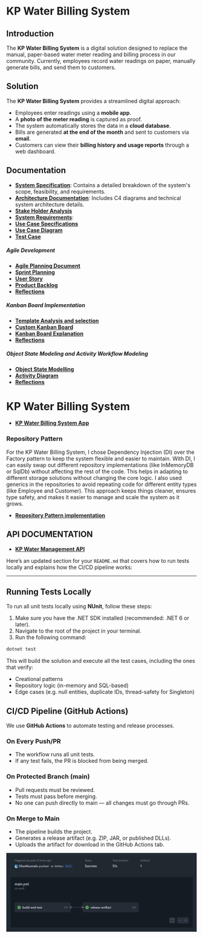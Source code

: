 # KP Water Billing System

## Introduction
The **KP Water Billing System** is a digital solution designed to replace the manual, paper-based water meter reading and billing process in our community. Currently, employees record water readings on paper, manually generate bills, and send them to customers. 

## Solution
The **KP Water Billing System** provides a streamlined digital approach:
- Employees enter readings using a **mobile app**.
- A **photo of the meter reading** is captured as proof.
- The system automatically stores the data in a **cloud database**.
- Bills are generated **at the end of the month** and sent to customers via **email**.
- Customers can view their **billing history and usage reports** through a web dashboard.

## Documentation
- **[System Specification](/mds/SPECIFICATION.md)**: Contains a detailed breakdown of the system's scope, feasibility, and requirements.
- **[Architecture Documentation](/mds/ARCHITECTURE.md)**: Includes C4 diagrams and technical system architecture details.
- **[Stake Holder Analysis](/mds/StakeholderAnalysisTable.md)**
- **[System Requirements](/mds/SystemRequirementsDocument.md)**:
- **[Use Case Specifications](/mds/UseCaseSpecifications.md)**
- **[Use Case Diagram](/mds/UseCase.md)**
- **[Test Case](/mds/TestCaseDevelopment.md)**

##### Agile Development
- **[Agile Planning Document](/mds/AgilePlanningDocument.md)**
- **[Sprint Planning](/mds/SprintPlanning.md)**
- **[User Story](/mds/UserStory.md)**
- **[Product Backlog](/mds/backlog.md)**
- **[Reflections](/mds/AgileReflection.md)**

##### Kanban Board Implementation
- **[Template Analysis and selection](/mds/template_analysis.md)**
- **[Custom Kanban Board](/mds/CustomKanbanBoardCreation.md)**
- **[Kanban Board Explanation](/mds/kanban_explanation.md)**
- **[Reflections](/mds/kanban_reflection.md)**

##### Object State Modeling and Activity Workflow Modeling
- **[Object State Modelling](/mds/ObjectStateModelling.md)**
- **[Activity Diagram](/mds/ActivityDiagram.md)**
- **[Reflections](/mds/ObjectModellingReflection.md)**



# KP Water Billing System
- **[KP Water Billing System App](/mds/KPWaterBillingSystemAPP.md)**

### Repository Pattern

For the KP Water Billing System, I chose Dependency Injection (DI) over the Factory pattern to keep the system flexible and easier to maintain. With DI, I can easily swap out different repository implementations (like InMemoryDB or SqlDb) without affecting the rest of the code. This helps in adapting to different storage solutions without changing the core logic. I also used generics in the repositories to avoid repeating code for different entity types (like Employee and Customer). This approach keeps things cleaner, ensures type safety, and makes it easier to manage and scale the system as it grows.

- **[Repository Pattern implementation](App/KpWaterBillingSystem/KpWaterBillingSystem/src/Repository/)**


## API DOCUMENTATION
- **[KP Water Management API](/mds/APIDocumentation.md)**


Here’s an updated section for your `README.md` that covers how to run tests locally and explains how the CI/CD pipeline works:

---

## Running Tests Locally

To run all unit tests locally using **NUnit**, follow these steps:

1. Make sure you have the .NET SDK installed (recommended: .NET 6 or later).
2. Navigate to the root of the project in your terminal.
3. Run the following command:

```bash
dotnet test
```

This will build the solution and execute all the test cases, including the ones that verify:

* Creational patterns
* Repository logic (in-memory and SQL-based)
* Edge cases (e.g. null entities, duplicate IDs, thread-safety for Singleton)



## CI/CD Pipeline (GitHub Actions)

We use **GitHub Actions** to automate testing and release processes.

### On Every Push/PR

* The workflow runs all unit tests.
* If any test fails, the PR is blocked from being merged.

### On Protected Branch (main)

* Pull requests must be reviewed.
* Tests must pass before merging.
* No one can push directly to main — all changes must go through PRs.

### On Merge to Main

* The pipeline builds the project.
* Generates a release artifact (e.g. ZIP, JAR, or published DLLs).
* Uploads the artifact for download in the GitHub Actions tab.

![alt text](image.png)